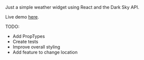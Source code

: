 Just a simple weather widget using React and the Dark Sky API.

Live demo [here](https://mtlweather.netlify.com/).

TODO:
- Add PropTypes
- Create tests
- Improve overall styling
- Add feature to change location

